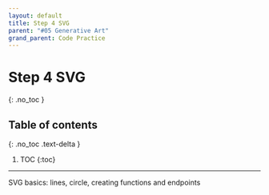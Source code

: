 ```yaml
---
layout: default
title: Step 4 SVG
parent: "#05 Generative Art"
grand_parent: Code Practice
---
```


# Step 4 SVG
{: .no_toc }

## Table of contents
{: .no_toc .text-delta }

1. TOC
{:toc}

---

SVG basics: lines, circle, creating functions and endpoints